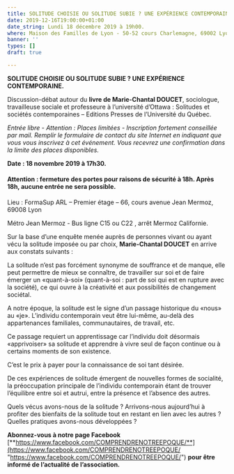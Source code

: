 ```yaml
---
title: SOLITUDE CHOISIE OU SOLITUDE SUBIE ? UNE EXPÉRIENCE CONTEMPORAINE.
date: 2019-12-16T19:00:00+01:00
date_string: Lundi 18 décembre 2019 à 19h00.
where: Maison des Familles de Lyon - 50-52 cours Charlemagne, 69002 Lyon.
banner: ''
types: []
draft: true

---
```

**SOLITUDE CHOISIE OU SOLITUDE SUBIE ? UNE EXPÉRIENCE CONTEMPORAINE.**

Discussion-débat autour du **livre de Marie-Chantal DOUCET**, sociologue, travailleuse sociale et professeure à l’université d’Ottawa : Solitudes et sociétés contemporaines – Editions Presses de l’Université du Québec.

_Entrée libre - Attention : Places limitées - Inscription fortement conseillée par mail. Remplir le formulaire de contact du site Internet en indiquant que vous vous inscrivez à cet événement. Vous recevrez une confirmation dans la limite des places disponibles._

**Date : 18 novembre 2019 à 17h30.**

#### **Attention : fermeture des portes pour raisons de sécurité à 18h. Après 18h, aucune entrée ne sera possible.**

Lieu : FormaSup ARL – Premier étage – 66, cours avenue Jean Mermoz, 69008 Lyon

Métro Jean Mermoz - Bus ligne C15 ou C22 , arrêt Mermoz Californie.

Sur la base d’une enquête menée auprès de personnes vivant ou ayant vécu la solitude imposée ou par choix, **Marie-Chantal DOUCET** en arrive aux constats suivants :

La solitude n’est pas forcément synonyme de souffrance et de manque, elle peut permettre de mieux se connaître, de travailler sur soi et de faire émerger un «quant-à-soi» (quant-à-soi : part de soi qui est en rupture avec la société), ce qui ouvre à la créativité et aux possibilités de changement sociétal.

A notre époque, la solitude est le signe d’un passage historique du «nous» au «je». L’individu contemporain veut être lui-même, au-delà des appartenances familiales, communautaires, de travail, etc.

Ce passage requiert un apprentissage car l’individu doit désormais «apprivoiser» sa solitude et apprendre à vivre seul de façon continue ou à certains moments de son existence.

C’est le prix à payer pour la connaissance de soi tant désirée.

De ces expériences de solitude émergent de nouvelles formes de socialité, la préoccupation principale de l’individu contemporain étant de trouver l’équilibre entre soi et autrui, entre la présence et l’absence des autres.

Quels vécus avons-nous de la solitude ? Arrivons-nous aujourd’hui à profiter des bienfaits de la solitude tout en restant en lien avec les autres ? Quelles pratiques avons-nous développées ?

**Abonnez-vous à notre page Facebook** [**https://www.facebook.com/COMPRENDRENOTREEPOQUE/**](https://www.facebook.com/COMPRENDRENOTREEPOQUE/ "https://www.facebook.com/COMPRENDRENOTREEPOQUE/") **pour être informé de l’actualité de l’association.**